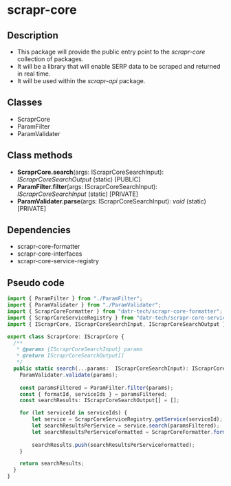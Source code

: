 # scrapr-core

## Description

- This package will provide the public entry point to the *scrapr-core* collection of packages.
- It will be a library that will enable SERP data to be scraped and returned in real time.
- It will be used within the *scrapr-api* package.

## Classes

- ScraprCore
- ParamFilter
- ParamValidater

## Class methods

- **ScraprCore.search**(args: IScraprCoreSearchInput): *IScraprCoreSearchOutput* (static) [PUBLIC]
- **ParamFilter.filter**(args: IScraprCoreSearchInput): *IScraprCoreSearchInput* (static) [PRIVATE]
- **ParamValidater.parse**(args: IScraprCoreSearchInput): *void* (static) [PRIVATE]

## Dependencies
- scrapr-core-formatter
- scrapr-core-interfaces
- scrapr-core-service-registry

## Pseudo code

```TypeScript
import { ParamFilter } from "./ParamFilter";
import { ParamValidater } from "./ParamValidater";
import { ScraprCoreFormatter } from "datr-tech/scrapr-core-formatter";
import { ScraprCoreServiceRegistry } from "datr-tech/scrapr-core-service-registry";
import { IScraprCore, IScraprCoreSearchInput, IScraprCoreSearchOutput } from "datr-tech/scrapr-core-interfaces";

export class ScraprCore: IScraprCore {
  /**
   * @params {IScraprCoreSearchInput} params
   * @return IScraprCoreSearchOutput[]
   */
  public static search(...params:  IScraprCoreSearchInput): IScraprCoreSearchOutput[] {
    ParamValidater.validate(params);
    
    const paramsFiltered = ParamFilter.filter(params);
    const { formatId, serviceIds } = paramsFiltered;
    const searchResults: IScraprCoreSearchOutput[] = [];

    for (let serviceId in serviceIds) {
        let service = ScraprCoreServiceRegistry.getService(serviceId);
        let searchResultsPerService = service.search(paramsFiltered);
        let searchResultsPerServiceFormatted = ScraprCoreFormatter.format(formatId, seviceOutput)
        
        searchResults.push(searchResultsPerServiceFormatted);
    }

    return searchResults;
  }
}

```